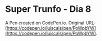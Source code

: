 # Super Trunfo - Dia 8

A Pen created on CodePen.io. Original URL: [https://codepen.io/luiscals/pen/PoWpbYW](https://codepen.io/luiscals/pen/PoWpbYW).


